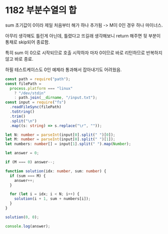 # 1182 부분수열의 합

sum 초기값이 0이라 제일 처음부터 해가 하나 추가됨 -> M이 0인 경우 하나 마이너스.

아무리 생각해도 틀린게 아닌데, 틀렸다고 뜨길래 생각해보니 return 해주면 뒷 부분이 통채로 skip되어 종료함.

특히 sum 이 0으로 시작되므로 호출 시작하자 마자 0이므로 바로 리턴하므로 반복하지 않고 바로 종료.

하필 테스트케이스도 0인 예제라 통과해서 잡아내기도 어려웠음.

```typescript
const path = require("path");
const filePath =
  process.platform === "linux"
    ? "/dev/stdin"
    : path.join(__dirname, "/input.txt");
const input = require("fs")
  .readFileSync(filePath)
  .toString()
  .trim()
  .split("\n")
  .map((s: string) => s.replace("\r", ""));

let N: number = parseInt(input[0].split(" ")[0]);
let M: number = parseInt(input[0].split(" ")[1]);
let numbers: number[] = input[1].split(" ").map(Number);

let answer = 0;

if (M === 0) answer--;

function solution(idx: number, sum: number) {
  if (sum === M) {
    answer++;
  }

  for (let i = idx; i < N; i++) {
    solution(i + 1, sum + numbers[i]);
  }
}

solution(0, 0);

console.log(answer);
```
